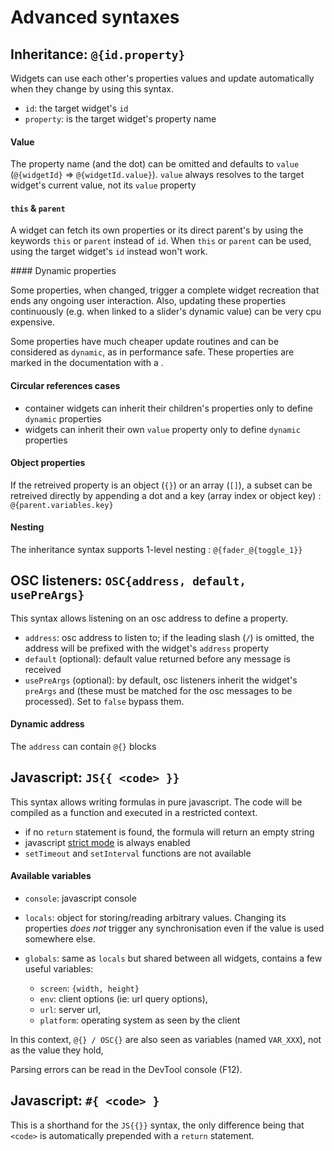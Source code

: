 # Advanced syntaxes

## Inheritance: `@{id.property}`

Widgets can use each other's properties values and update automatically when they change by using this syntax.

- `id`: the target widget's `id`
- `property`: is the target widget's property name


#### Value

The property name (and the dot) can be omitted and defaults to `value` (`@{widgetId}` => `@{widgetId.value}`). `value` always resolves to the target widget's current value, not its `value` property

#### `this` & `parent`

A widget can fetch its own properties or its direct parent's by using the keywords `this` or `parent` instead of `id`. When `this` or `parent` can be used, using the target widget's `id` instead won't work.

#### Dynamic properties

Some properties, when changed, trigger a complete widget recreation that ends any ongoing user interaction. Also, updating these properties continuously (e.g. when linked to a slider's dynamic value) can be very cpu expensive.

Some properties have much cheaper update routines and can be considered as `dynamic`, as in performance safe. These properties are marked in the documentation with a <i class="dynamic-prop-icon" title="dynamic"></i>.


#### Circular references cases

- container widgets can inherit their children's properties only to define `dynamic` properties
- widgets can inherit their own `value`<i class="dynamic-prop-icon" title="dynamic"></i> property only to define `dynamic` properties

#### Object properties

If the retreived property is an object (`{}`) or an array (`[]`), a subset can be retreived directly by appending a dot and a key (array index or object key) : `@{parent.variables.key}`


#### Nesting

The inheritance syntax supports 1-level nesting : `@{fader_@{toggle_1}}`


## OSC listeners: `OSC{address, default, usePreArgs}`

This syntax allows listening on an osc address to define a property.

- `address`: osc address to listen to; if the leading slash (`/`) is omitted, the address will be prefixed with the widget's `address` property
- `default` (optional): default value returned before any message is received
- `usePreArgs` (optional): by default, osc listeners inherit the widget's `preArgs` and (these must be matched for the osc messages to be processed). Set to `false` bypass them.


#### Dynamic address

The `address` can contain `@{}` blocks


## Javascript: `JS{{ <code> }}`

This syntax allows writing formulas in pure javascript. The code will be compiled as a function and executed in a restricted context.

- if no `return` statement is found, the formula will return an empty string
- javascript [strict mode](https://developer.mozilla.org/fr/docs/Web/JavaScript/Reference/Strict_mode) is always enabled
- `setTimeout` and `setInterval` functions are not available

#### Available variables

- `console`: javascript console
- `locals`: object for storing/reading arbitrary values. Changing its properties *does not* trigger any synchronisation even if the value is used somewhere else.
- `globals`: same as `locals` but shared between all widgets, contains a few useful variables:

  - `screen`: `{width, height}`
  - `env`: client options (ie: url query options),
  - `url`: server url,
  - `platform`: operating system as seen by the client

In this context, `@{} / OSC{}` are also seen as variables (named `VAR_XXX`), not as the value they hold,

Parsing errors can be read in the DevTool console (F12).

## Javascript: `#{ <code> }`

This is a shorthand for the `JS{{}}` syntax, the only difference being that `<code>` is automatically prepended with a `return` statement.
